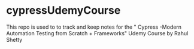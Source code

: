 # cypressUdemyCourse
This repo is used to to track and keep notes for the " Cypress -Modern Automation Testing from Scratch + Frameworks" Udemy Course by Rahul Shetty
